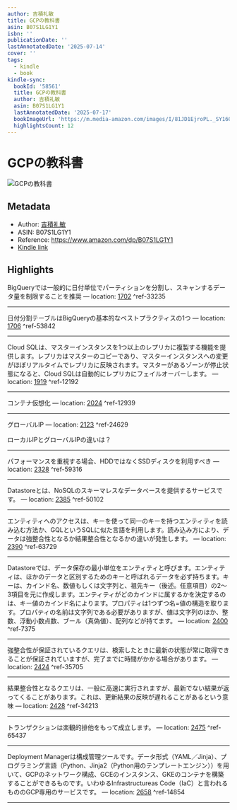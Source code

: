 ```yaml
---
author: 吉積礼敏
title: GCPの教科書
asin: B07S1LG1Y1
isbn: ''
publicationDate: ''
lastAnnotatedDate: '2025-07-14'
cover: ''
tags:
  - kindle
  - book
kindle-sync:
  bookId: '58561'
  title: GCPの教科書
  author: 吉積礼敏
  asin: B07S1LG1Y1
  lastAnnotatedDate: '2025-07-17'
  bookImageUrl: 'https://m.media-amazon.com/images/I/81JD1EjroPL._SY160.jpg'
  highlightsCount: 12
---
```


# GCPの教科書
![GCPの教科書](https://m.media-amazon.com/images/I/81JD1EjroPL._SY160.jpg)

## Metadata
* Author: [吉積礼敏](https://www.amazon.comundefined)
* ASIN: B07S1LG1Y1
* Reference: https://www.amazon.com/dp/B07S1LG1Y1
* [Kindle link](kindle://book?action=open&asin=B07S1LG1Y1)

## Highlights
BigQueryでは一般的に日付単位でパーティションを分割し、スキャンするデータ量を制限することを推奨 — location: [1702](kindle://book?action=open&asin=B07S1LG1Y1&location=1702) ^ref-33235

---
日付分割テーブルはBigQueryの基本的なベストプラクティスの1つ — location: [1706](kindle://book?action=open&asin=B07S1LG1Y1&location=1706) ^ref-53842

---
Cloud SQLは、マスターインスタンスを1つ以上のレプリカに複製する機能を提供します。レプリカはマスターのコピーであり、マスターインスタンスへの変更がほぼリアルタイムでレプリカに反映されます。マスターがあるゾーンが停止状態になると、Cloud SQLは自動的にレプリカにフェイルオーバーします。 — location: [1919](kindle://book?action=open&asin=B07S1LG1Y1&location=1919) ^ref-12192

---
コンテナ仮想化 — location: [2024](kindle://book?action=open&asin=B07S1LG1Y1&location=2024) ^ref-12939

---
グローバルIP — location: [2123](kindle://book?action=open&asin=B07S1LG1Y1&location=2123) ^ref-24629

ローカルIPとグローバルIPの違いは？

---
パフォーマンスを重視する場合、HDDではなくSSDディスクを利用すべき — location: [2328](kindle://book?action=open&asin=B07S1LG1Y1&location=2328) ^ref-59316

---
Datastoreとは、NoSQLのスキーマレスなデータベースを提供するサービスです。 — location: [2385](kindle://book?action=open&asin=B07S1LG1Y1&location=2385) ^ref-50102

---
エンティティへのアクセスは、キーを使って同一のキーを持つエンティティを読み込む方法か、GQLというSQLに似た言語を利用します。読み込み方により、データは強整合性となるか結果整合性となるかの違いが発生します。 — location: [2390](kindle://book?action=open&asin=B07S1LG1Y1&location=2390) ^ref-63729

---
Datastoreでは、データ保存の最小単位をエンティティと呼びます。エンティティは、ほかのデータと区別するためのキーと呼ばれるデータを必ず持ちます。キーは、カインド名、数値もしくは文字列と、祖先キー（後述。任意項目）の2～3項目を元に作成します。エンティティがどのカインドに属するかを決定するのは、キー値のカインド名によります。プロパティは1つずつ名=値の構造を取ります。プロパティの名前は文字列である必要がありますが、値は文字列のほか、整数、浮動小数点数、ブール（真偽値）、配列などが持てます。 — location: [2400](kindle://book?action=open&asin=B07S1LG1Y1&location=2400) ^ref-7375

---
強整合性が保証されているクエリは、検索したときに最新の状態が常に取得できることが保証されていますが、完了までに時間がかかる場合があります。 — location: [2424](kindle://book?action=open&asin=B07S1LG1Y1&location=2424) ^ref-35705

---
結果整合性となるクエリは、一般に高速に実行されますが、最新でない結果が返ってくることがあります。これは、更新結果の反映が遅れることがあるという意味 — location: [2428](kindle://book?action=open&asin=B07S1LG1Y1&location=2428) ^ref-34213

---
トランザクションは楽観的排他をもって成立します。 — location: [2475](kindle://book?action=open&asin=B07S1LG1Y1&location=2475) ^ref-65437

---

Deployment Managerは構成管理ツールです。データ形式（YAML／Jinja）、プログラミング言語（Python、Jinja2（Python用のテンプレートエンジン））を用いて、GCPのネットワーク構成、GCEのインスタンス、GKEのコンテナを構築することができるものです。いわゆるInfrastructureas Code（IaC）と言われるもののGCP専用のサービスです。 — location: [2658](kindle://book?action=open&asin=B07S1LG1Y1&location=2658) ^ref-14854

---
